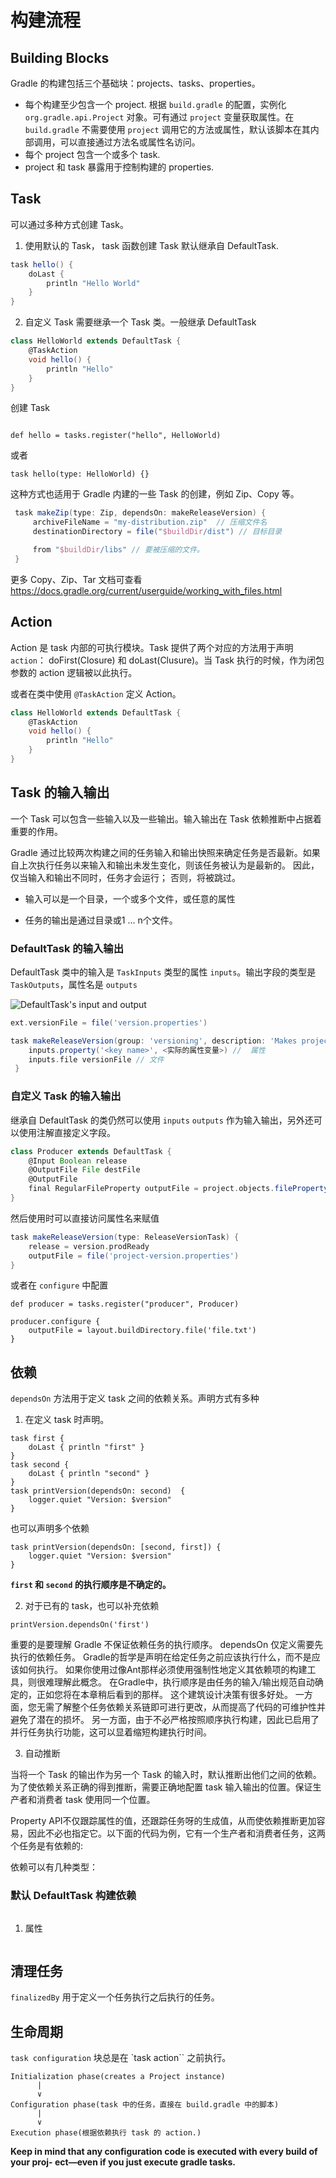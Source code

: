 # 构建流程

## Building Blocks

Gradle 的构建包括三个基础块：projects、tasks、properties。

- 每个构建至少包含一个 project. 根据 `build.gradle` 的配置，实例化 `org.gradle.api.Project` 对象。可有通过 `project` 变量获取属性。在 `build.gradle` 不需要使用 `project` 调用它的方法或属性，默认该脚本在其内部调用，可以直接通过方法名或属性名访问。
- 每个 project 包含一个或多个 task.
- project 和 task 暴露用于控制构建的 properties.


## Task

可以通过多种方式创建 Task。

1. 使用默认的 Task， task 函数创建 Task 默认继承自 DefaultTask.

```groovy
task hello() {
    doLast {
        println "Hello World"
    }
}
```

2. 自定义 Task 需要继承一个 Task 类。一般继承 DefaultTask

```groovy
class HelloWorld extends DefaultTask {
    @TaskAction
    void hello() {
        println "Hello"
    }
}
```

创建 Task 
```

def hello = tasks.register("hello", HelloWorld)
```

或者

```
task hello(type: HelloWorld) {}
```

这种方式也适用于 Gradle 内建的一些 Task 的创建，例如 Zip、Copy 等。

```groovy
 task makeZip(type: Zip, dependsOn: makeReleaseVersion) {
     archiveFileName = "my-distribution.zip"  // 压缩文件名
     destinationDirectory = file("$buildDir/dist") // 目标目录

     from "$buildDir/libs" // 要被压缩的文件。
 }
```

更多 Copy、Zip、Tar 文档可查看 https://docs.gradle.org/current/userguide/working_with_files.html



## Action

Action 是 task 内部的可执行模块。Task 提供了两个对应的方法用于声明 `action`： doFirst(Closure) 和 doLast(Clusure)。当 Task 执行的时候，作为闭包参数的 action 逻辑被以此执行。

或者在类中使用 `@TaskAction` 定义 Action。

```groovy
class HelloWorld extends DefaultTask {
    @TaskAction
    void hello() {
        println "Hello"
    }
}
```

## Task 的输入输出

一个 Task 可以包含一些输入以及一些输出。输入输出在 Task 依赖推断中占据着重要的作用。

Gradle 通过比较两次构建之间的任务输入和输出快照来确定任务是否最新。如果自上次执行任务以来输入和输出未发生变化，则该任务被认为是最新的。 因此，仅当输入和输出不同时，任务才会运行； 否则，将被跳过。

- 输入可以是一个目录，一个或多个文件，或任意的属性

- 任务的输出是通过目录或1 ... n个文件。

### DefaultTask 的输入输出

DefaultTask 类中的输入是 `TaskInputs` 类型的属性 `inputs`。输出字段的类型是 `TaskOutputs`，属性名是 `outputs`

![DefaultTask's input and output](images/DefaultTask_input_output.png)



```groovy
ext.versionFile = file('version.properties')

task makeReleaseVersion(group: 'versioning', description: 'Makes project a release version.') {
    inputs.property('<key name>', <实际的属性变量>) //  属性
    inputs.file versionFile // 文件
 }
```

### 自定义 Task 的输入输出

继承自 DefaultTask 的类仍然可以使用 `inputs` `outputs` 作为输入输出，另外还可以使用注解直接定义字段。


```groovy
class Producer extends DefaultTask {
    @Input Boolean release
    @OutputFile File destFile
    @OutputFile
    final RegularFileProperty outputFile = project.objects.fileProperty()
}
```

然后使用时可以直接访问属性名来赋值

```groovy
task makeReleaseVersion(type: ReleaseVersionTask) {
    release = version.prodReady
    outputFile = file('project-version.properties')
}
```

或者在 `configure` 中配置

```
def producer = tasks.register("producer", Producer)

producer.configure {
    outputFile = layout.buildDirectory.file('file.txt')
}
```

## 依赖

`dependsOn` 方法用于定义 task 之间的依赖关系。声明方式有多种

1. 在定义 task 时声明。

```
task first {
    doLast { println "first" }
}
task second {
    doLast { println "second" }
}
task printVersion(dependsOn: second)  {
    logger.quiet "Version: $version"
}
```

也可以声明多个依赖

```
task printVersion(dependsOn: [second, first]) { 
    logger.quiet "Version: $version"
}
```

**`first` 和 `second` 的执行顺序是不确定的。**

2. 对于已有的 task，也可以补充依赖

```
printVersion.dependsOn('first')
```

重要的是要理解 Gradle 不保证依赖任务的执行顺序。 dependsOn 仅定义需要先执行的依赖任务。 Gradle的哲学是声明在给定任务之前应该执行什么，而不是应该如何执行。 如果你使用过像Ant那样必须使用强制性地定义其依赖项的构建工具，则很难理解此概念。 在Gradle中，执行顺序是由任务的输入/输出规范自动确定的，正如您将在本章稍后看到的那样。 这个建筑设计决策有很多好处。 一方面，您无需了解整个任务依赖关系链即可进行更改，从而提高了代码的可维护性并避免了潜在的损坏。 另一方面，由于不必严格按照顺序执行构建，因此已启用了并行任务执行功能，这可以显着缩短构建执行时间。

3. 自动推断

当将一个 Task 的输出作为另一个 Task 的输入时，默认推断出他们之间的依赖。为了使依赖关系正确的得到推断，需要正确地配置 task 输入输出的位置。保证生产者和消费者 task 使用同一个位置。

Property API不仅跟踪属性的值，还跟踪任务呀的生成值，从而使依赖推断更加容易，因此不必也指定它。以下面的代码为例，它有一个生产者和消费者任务，这两个任务是有依赖的:

依赖可以有几种类型：

### 默认 DefaultTask 构建依赖

```

```



1. 属性

```groovy

```

## 清理任务

`finalizedBy` 用于定义一个任务执行之后执行的任务。


## 生命周期

`task configuration` 块总是在 `task action`` 之前执行。


```
Initialization phase(creates a Project instance)
      |
      ∨
Configuration phase(task 中的任务，直接在 build.gradle 中的脚本)
      |
      ∨
Execution phase(根据依赖执行 task 的 action.)
```

**Keep in mind that any configuration code is executed with every build of your proj- ect—even if you just execute gradle tasks.**

